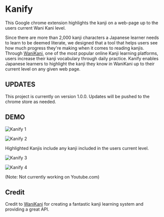 # Kanify

This Google chrome extension highlights the kanji on a web-page up to the users current Wani Kani level.

Since there are more than 2,000 kanji characters a Japanese learner needs to learn to be deemed literate, we designed that a tool that helps users see how much progress they're making when it comes to reading kanjis. Through [WaniKani](http://wanikani.com), one of the most popular online Kanji learning platforms, users increase their kanji vocabulary through daily practice. Kanify enables Japanese learners to highlight the kanji they know in WaniKani up to their current level on any given web page. 

## UPDATES
This project is currently on version 1.0.0. Updates will be pushed to the chrome store as needed.

## DEMO
![Kanify 1](https://i.imgur.com/NSalTd5.jpg)

![Kanify 2](https://i.imgur.com/66NEKI0.jpg)

Highlighted Kanjis include any kanji included in the users current level.

![Kanify 3](https://i.imgur.com/AFmytVh.jpg)

![Kanify 4](https://i.imgur.com/cHj1i4S.jpg)

(Note: Not currently working on Youtube.com)

## Credit

Credit to [WaniKani](http://wanikani.com) for creating a fantastic kanji learning system and providing a great API. 
